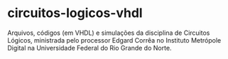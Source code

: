 # circuitos-logicos-vhdl

Arquivos, códigos (em VHDL) e simulações da disciplina de Circuitos Lógicos, ministrada pelo processor Edgard Corrêa no Instituto Metrópole Digital na Universidade Federal do Rio Grande do Norte.
